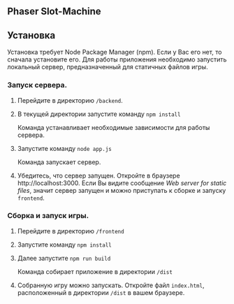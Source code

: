 ## Phaser Slot-Machine

## Установка

Установка требует Node Package Manager (npm). Если у Вас его нет, то сначала установите его.
Для работы приложения необходимо запустить локальный сервер, предназначенный для статичных файлов игры.

### Запуск сервера.

1. Перейдите в директорию `/backend`.

2. В текущей директории запустите команду `npm install` 


    Команда устанавливает необходимые зависимости для работы сервера.

3. Запустите команду `node app.js`


    Команда запускает сервер.

4. Убедитесь, что сервер запущен. Откройте в браузере http://localhost:3000. Если Вы видите сообщение *Web server for static files*, значит сервер запущен и можно приступать к сборке и запуску `frontend`.

### Сборка и запуск игры.

1. Перейдите в директорию `/frontend`

2. Запустите команду `npm install`

3. Далее запустите `npm run build`


   Команда собирает приложение в директории `/dist`

4. Собранную игру можно запускать. Откройте файл `index.html`, расположенный в директории `/dist` в вашем браузере.
   






